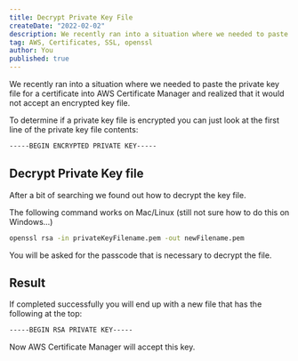 ```yaml
---
title: Decrypt Private Key File
createDate: "2022-02-02"
description: We recently ran into a situation where we needed to paste the private key file for a certificate into AWS Certificate Manager and realized that it would not accept an encrypted key file.
tag: AWS, Certificates, SSL, openssl
author: You
published: true
---
```


We recently ran into a situation where we needed to paste the private key file for a certificate into AWS Certificate Manager and realized that it would not accept an encrypted key file.

To determine if a private key file is encrypted you can just look at the first line of the private key file contents:

```bash
-----BEGIN ENCRYPTED PRIVATE KEY-----
```

## Decrypt Private Key file

After a bit of searching we found out how to decrypt the key file.

The following command works on Mac/Linux (still not sure how to do this on Windows...)

```bash
openssl rsa -in privateKeyFilename.pem -out newFilename.pem
```

You will be asked for the passcode that is necessary to decrypt the file.

## Result

If completed successfully you will end up with a new file that has the following at the top:

```bash
-----BEGIN RSA PRIVATE KEY-----
```

Now AWS Certificate Manager will accept this key.